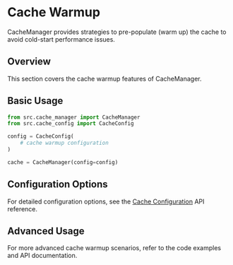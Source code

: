# Cache Warmup

CacheManager provides strategies to pre-populate (warm up) the cache to avoid cold-start performance issues.

## Overview

This section covers the cache warmup features of CacheManager.

## Basic Usage

```python
from src.cache_manager import CacheManager
from src.cache_config import CacheConfig

config = CacheConfig(
    # cache warmup configuration
)

cache = CacheManager(config=config)
```

## Configuration Options

For detailed configuration options, see the [Cache Configuration](../api/cache_config.md) API reference.

## Advanced Usage

For more advanced cache warmup scenarios, refer to the code examples and API documentation.
